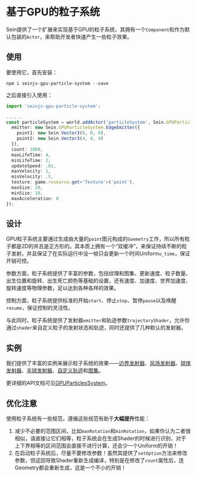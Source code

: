 # 基于GPU的粒子系统

Sein提供了一个扩展来实现基于GPU的粒子系统，其拥有一个`Component`和作为默认包装的`Actor`，来帮助开发者快速产生一些粒子效果。

## 使用

要使用它，首先安装：  

```shell
npm i seinjs-gpu-particle-system --save
```

之后直接引入使用：  

```ts
import 'seinjs-gpu-particle-system';

......
const particleSystem = world.addActor('particleSystem', Sein.GPUParticleSystem.Actor, {
  emitter: new Sein.GPUParticleSystem.EdgeEmitter({
    point1: new Sein.Vector3(0, 0, 0),
    point2: new Sein.Vector3(4, 4, 4)
  }),
  count: 1000,
  maxLifeTime: 4,
  minLifeTime: 2,
  updateSpeed: .01,
  maxVelocity: 1,
  minVelocity: .5,
  texture: game.resource.get<'Texture'>('point'),
  maxSize: 20,
  minSize: 10,
  maxAcceleration: 0
});
```

## 设计

GPU粒子系统主要通过生成由大量的`point`图元构成的`Goemetry`工作，所以所有粒子都是2D的并且是正方形的。其本质上拥有一个“双缓冲”，来保证持续不断的粒子发射，并且保证了在实际运行中没一帧只会更新一个时间Uniform`u_time`，保证开销可控。

参数方面，粒子系统提供了丰富的参数，包括纹理和图集、更新速度、粒子数量、出生位置和旋转、出生死亡颜色等基础的设置，还有速度、加速度、世界加速度、旋转速度等物理参数，足以达到各种各样的效果。  

控制方面，粒子系统提供标准的开始`start`、停止`stop`、暂停`pause`以及唤醒`resume`，保证控制的灵活性。  

与此同时，粒子系统提供了发射器`emitter`和轨迹参数`trajectoryShader`，允许你通过`shader`来自定义粒子的发射状态和轨迹，同时还提供了几种默认的发射器。

## 实例

我们提供了丰富的实例来展示粒子系统的效果——[边界发射器](../../example/gpu-particle-system/edge-emitter)、[风场发射器](../../example/gpu-particle-system/wind-emitter)、[球体发射器](../../example/gpu-particle-system/sphere-emitter)、[半球发射器](../../example/gpu-particle-system/hemispheric-emitter)、[自定义轨迹](../../example/gpu-particle-system/custom-trajectory)和[图集](../../example/gpu-particle-system/custom-trajectory)。

更详细的API文档可见[GPUParticlesSystem](https://github.com/hiloteam/seinjs-gpu-particles-system/blob/master/doc/README.md)。  

## 优化注意

使用粒子系统有一些规范，遵循这些规范有助于**大幅提升**性能：  

1. 减少不必要的范围区间，比如`maxRotation`和`minRotation`，如果你认为二者很相似，请直接让它们相等，粒子系统会在生成Shader的时候进行识别，对于上下界相等的区间范围会直接不进行计算，还会少一个Uniform的开销！
2. 在启动粒子系统后，尽量不要修改参数！虽然其提供了`setOption`方法来修改参数，但这回导致Shader重新生成编译，特别是在修改了`count`属性后，连Geometry都会重新生成，这是一个不小的开销！
